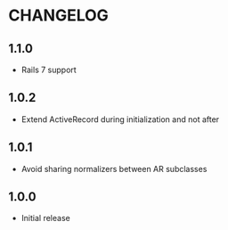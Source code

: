 # CHANGELOG

## 1.1.0
  * Rails 7 support

## 1.0.2
  * Extend ActiveRecord during initialization and not after

## 1.0.1
  * Avoid sharing normalizers between AR subclasses

## 1.0.0
  * Initial release
